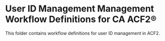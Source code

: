 # User ID Management Management Workflow Definitions for CA ACF2®
This folder contains workflow definitions for user ID management in ACF2.
